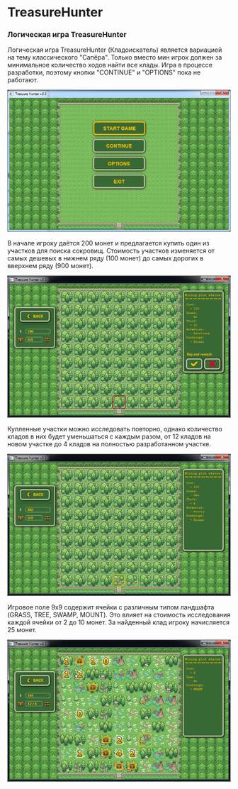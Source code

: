 # TreasureHunter

### Логическая игра TreasureHunter

Логическая игра TreasureHunter (Кладоискатель) является вариацией на тему классического "Сапёра". Только вместо мин игрок должен за минимальное количество ходов найти все клады.
Игра в процессе разработки, поэтому кнопки "CONTINUE" и "OPTIONS" пока не работают.

![GitHub](/images/treasurehunter_main.png)

В начале игроку даётся 200 монет и предлагается купить один из участков для поиска сокровищ. Стоимость участков изменяется от самых дешевых в нижнем ряду (100 монет) до самых дорогих в вверхнем ряду (900 монет). 

![GitHub](/images/treasurehunter_start2.png)

Купленные участки можно исследовать повторно, однако количество кладов в них будет уменьшаться с каждым разом, от 12 кладов на новом участке до 4 кладов на полностью разработанном участке. 

![GitHub](/images/treasurehunter_start3.png)

Игровое поле 9х9 содержит ячейки с различным типом ландшафта (GRASS, TREE, SWAMP, MOUNT). Это влияет на стоимость исследования каждой ячейки от 2 до 10 монет. За найденный клад игроку начисляется 25 монет.

![GitHub](/images/treasurehunter_game2.png)
